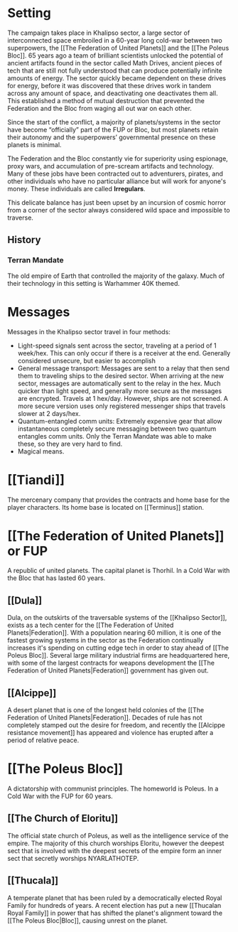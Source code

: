 # Setting
The campaign takes place in Khalipso sector, a large sector of interconnected space embroiled in a 60-year long cold-war between two superpowers, the [[The Federation of United Planets]] and the [[The Poleus Bloc]]. 65 years ago a team of brilliant scientists unlocked the potential of ancient artifacts found in the sector called Math Drives, ancient pieces of tech that are still not fully understood that can produce potentially infinite amounts of energy. The sector quickly became dependent on these drives for energy, before it was discovered that these drives work in tandem across any amount of space, and deactivating one deactivates them all. This established a method of mutual destruction that prevented the Federation and the Bloc from waging all out war on each other.

Since the start of the conflict, a majority of planets/systems in the sector have become “officially” part of the FUP or Bloc, but most planets retain their autonomy and the superpowers’ governmental presence on these planets is minimal. 

The Federation and the Bloc constantly vie for superiority using espionage, proxy wars, and accumulation of pre-scream artifacts and technology. Many of these jobs have been contracted out to adventurers, pirates, and other individuals who have no particular alliance but will work for anyone's money. These individuals are called **Irregulars**.

This delicate balance has just been upset by an incursion of cosmic horror from a corner of the sector always considered wild space and impossible to traverse. 

## History

### Terran Mandate

The old empire of Earth that controlled the majority of the galaxy. Much of their technology in this setting is Warhammer 40K themed. 

# Messages 

Messages in the Khalipso sector travel in four methods:

- Light-speed signals sent across the sector, traveling at a period of 1 week/hex. This can only occur if there is a receiver at the end. Generally considered unsecure, but easier to accomplish
- General message transport: Messages are sent to a relay that then send them to traveling ships to the desired sector. When arriving at the new sector, messages are automatically sent to the relay in the hex. Much quicker than light speed, and generally more secure as the messages are encrypted. Travels at 1 hex/day. However, ships are not screened. A more secure version uses only registered messenger ships that travels slower at 2 days/hex. 
- Quantum-entangled comm units: Extremely expensive gear that allow instantaneous completely secure messaging between two quantum entangles comm units. Only the Terran Mandate was able to make these, so they are very hard to find.
- Magical means.

# [[Tiandi]]

The mercenary company that provides the contracts and home base for the player characters. Its home base is located on [[Terminus]] station.

# [[The Federation of United Planets]] or FUP

A republic of united planets. The capital planet is Thorhil. In a Cold War with the Bloc that has lasted 60 years.

## [[Dula]]

Dula, on the outskirts of the traversable systems of the [[Khalipso Sector]], exists as a tech center for the [[The Federation of United Planets|Federation]]. With a population nearing 60 million, it is one of the fastest growing systems in the sector as the Federation continually increases it's spending on cutting edge tech in order to stay ahead of [[The Poleus Bloc]]. Several large military industrial firms are headquartered here, with some of the largest contracts for weapons development the [[The Federation of United Planets|Federation]] government has given out. 
## [[Alcippe]]

A desert planet that is one of the longest held colonies of the [[The Federation of United Planets|Federation]]. Decades of rule has not completely stamped out the desire for freedom, and recently the [[Alcippe resistance movement]] has appeared and violence has erupted after a period of relative peace.

# [[The Poleus Bloc]]

A dictatorship with communist principles. The homeworld is Poleus. In a Cold War with the FUP for 60 years.

## [[The Church of Eloritu]]

The official state church of Poleus, as well as the intelligence service of the empire. The majority of this church worships Eloritu, however the deepest sect that is involved with the deepest secrets of the empire form an inner sect that secretly worships NYARLATHOTEP. 

## [[Thucala]]

A temperate planet that has been ruled by a democratically elected Royal Family for hundreds of years. A recent election has put a new [[Thucalan Royal Family]] in power that has shifted the planet's alignment toward the [[The Poleus Bloc|Bloc]], causing unrest on the planet.
